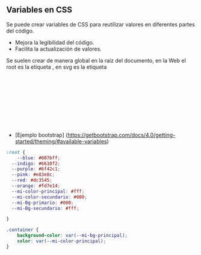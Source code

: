 ## Variables en CSS

Se puede crear variables de CSS para reutilizar valores en diferentes partes del código.

- Mejora la legibilidad del código.
- Facilita la actualización de valores.

Se suelen crear de manera global en la raíz del documento, en la Web el root es la etiqueta <html>, en svg es la etiqueta <svg>, además tiene mayor especificidad ":root"
que "html".

- [Ejemplo bootstrap] (https://getbootstrap.com/docs/4.0/getting-started/theming/#available-variables)

```css
:root {
    --blue: #007bff;
  --indigo: #6610f2;
  --purple: #6f42c1;
  --pink: #e83e8c;
  --red: #dc3545;
  --orange: #fd7e14;
  --mi-color-principal: #fff;
  --mi-color-secundario: #000;
  --mi-Bg-primario: #000;
  --mi-Bg-secundario: #fff;

}

.container {
    background-color: var(--mi-bg-principal);
    color: var(--mi-color-principal);
}
```
